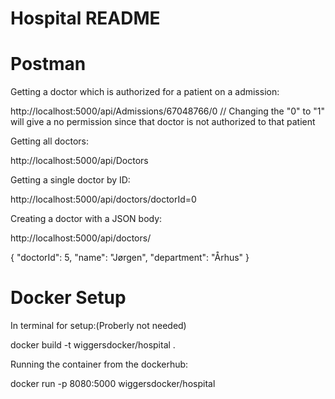 # Hospital README

# Postman

Getting a doctor which is authorized for a patient on a admission:

http://localhost:5000/api/Admissions/67048766/0   // Changing the "0" to "1" will give a no permission since 
that doctor is not authorized to that patient

Getting all doctors:

http://localhost:5000/api/Doctors

Getting a single doctor by ID:

http://localhost:5000/api/doctors/doctorId=0

Creating a doctor with a JSON body:

http://localhost:5000/api/doctors/

{
    "doctorId": 5,
    "name": "Jørgen",
    "department": "Århus"
}


# Docker Setup

In terminal for setup:(Proberly not needed)

docker build -t wiggersdocker/hospital .

Running the container from the dockerhub:

docker run -p 8080:5000 wiggersdocker/hospital 
